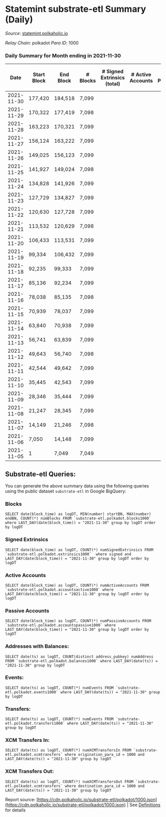 # Statemint substrate-etl Summary (Daily)

_Source_: [statemint.polkaholic.io](https://statemint.polkaholic.io)

*Relay Chain*: polkadot
*Para ID*: 1000



### Daily Summary for Month ending in 2021-11-30


| Date | Start Block | End Block | # Blocks | # Signed Extrinsics (total) | # Active Accounts | # Passive | # New | # Addresses with Balances | # Events | # Transfers | # XCM Transfers In | # XCM Transfers Out | Issues | 
| ---- | ----------- | --------- | -------- | --------------------------- | ----------------- | --------- | ----- | ------------------------- | -------- | ----------- | ------------------ | ------------------- | ------ |
| 2021-11-30 | 177,420 | 184,518 | 7,099 |  |  |  |  |  | 7,099 |   |   |   |  |
| 2021-11-29 | 170,322 | 177,419 | 7,098 |  |  |  |  |  | 7,098 |   |   |   |  |
| 2021-11-28 | 163,223 | 170,321 | 7,099 |  |  |  |  |  | 7,099 |   |   |   |  |
| 2021-11-27 | 156,124 | 163,222 | 7,099 |  |  |  |  |  | 7,099 |   |   |   |  |
| 2021-11-26 | 149,025 | 156,123 | 7,099 |  |  |  |  |  | 7,099 |   |   |   |  |
| 2021-11-25 | 141,927 | 149,024 | 7,098 |  |  |  |  |  | 7,098 |   |   |   |  |
| 2021-11-24 | 134,828 | 141,926 | 7,099 |  |  |  |  |  | 7,099 |   |   |   |  |
| 2021-11-23 | 127,729 | 134,827 | 7,099 |  |  |  |  |  | 7,099 |   |   |   |  |
| 2021-11-22 | 120,630 | 127,728 | 7,099 |  |  |  |  |  | 7,099 |   |   |   |  |
| 2021-11-21 | 113,532 | 120,629 | 7,098 |  |  |  |  |  | 7,098 |   |   |   |  |
| 2021-11-20 | 106,433 | 113,531 | 7,099 |  |  |  |  |  | 7,099 |   |   |   |  |
| 2021-11-19 | 99,334 | 106,432 | 7,099 |  |  |  |  |  | 7,099 |   |   |   |  |
| 2021-11-18 | 92,235 | 99,333 | 7,099 |  |  |  |  |  | 7,099 |   |   |   |  |
| 2021-11-17 | 85,136 | 92,234 | 7,099 |  |  |  |  |  | 7,099 |   |   |   |  |
| 2021-11-16 | 78,038 | 85,135 | 7,098 |  |  |  |  |  | 7,098 |   |   |   |  |
| 2021-11-15 | 70,939 | 78,037 | 7,099 |  |  |  |  |  | 7,099 |   |   |   |  |
| 2021-11-14 | 63,840 | 70,938 | 7,099 |  |  |  |  |  | 7,099 |   |   |   |  |
| 2021-11-13 | 56,741 | 63,839 | 7,099 |  |  |  |  |  | 7,099 |   |   |   |  |
| 2021-11-12 | 49,643 | 56,740 | 7,098 |  |  |  |  |  | 7,098 |   |   |   |  |
| 2021-11-11 | 42,544 | 49,642 | 7,099 |  |  |  |  |  | 7,099 |   |   |   |  |
| 2021-11-10 | 35,445 | 42,543 | 7,099 |  |  |  |  |  | 7,099 |   |   |   |  |
| 2021-11-09 | 28,346 | 35,444 | 7,099 |  |  |  |  |  | 7,099 |   |   |   |  |
| 2021-11-08 | 21,247 | 28,345 | 7,099 |  |  |  |  |  | 7,099 |   |   |   |  |
| 2021-11-07 | 14,149 | 21,246 | 7,098 |  |  |  |  |  | 7,098 |   |   |   |  |
| 2021-11-06 | 7,050 | 14,148 | 7,099 |  |  |  |  |  | 7,099 |   |   |   |  |
| 2021-11-05 | 1 | 7,049 | 7,049 |  |  |  |  |  | 7,049 |   |   |   |  |

## Substrate-etl Queries:
You can generate the above summary data using the following queries using the public dataset `substrate-etl` in Google BigQuery:


### Blocks
```
SELECT date(block_time) as logDT, MIN(number) startBN, MAX(number) endBN, COUNT(*) numBlocks FROM `substrate-etl.polkadot.blocks1000`  where LAST_DAY(date(block_time)) = "2021-11-30" group by logDT order by logDT
```


### Signed Extrinsics
```
SELECT date(block_time) as logDT, COUNT(*) numSignedExtrinsics FROM `substrate-etl.polkadot.extrinsics1000`  where signed and LAST_DAY(date(block_time)) = "2021-11-30" group by logDT order by logDT
```


### Active Accounts
```
SELECT date(block_time) as logDT, COUNT(*) numActiveAccounts FROM `substrate-etl.polkadot.accountsactive1000` where LAST_DAY(date(block_time)) = "2021-11-30" group by logDT order by logDT
```


### Passive Accounts
```
SELECT date(block_time) as logDT, COUNT(*) numPassiveAccounts FROM `substrate-etl.polkadot.accountspassive1000` where LAST_DAY(date(block_time)) = "2021-11-30" group by logDT order by logDT
```


### Addresses with Balances:
```
SELECT date(ts) as logDT, COUNT(distinct address_pubkey) numAddress FROM `substrate-etl.polkadot.balances1000` where LAST_DAY(date(ts)) = "2021-11-30" group by logDT
```


### Events:
```
SELECT date(ts) as logDT, COUNT(*) numEvents FROM `substrate-etl.polkadot.events1000` where LAST_DAY(date(ts)) = "2021-11-30" group by logDT
```


### Transfers:
```
SELECT date(ts) as logDT, COUNT(*) numEvents FROM `substrate-etl.polkadot.transfers1000` where LAST_DAY(date(ts)) = "2021-11-30" group by logDT
```


### XCM Transfers In:
```
SELECT date(ts) as logDT, COUNT(*) numXCMTransfersIn FROM `substrate-etl.polkadot.xcmtransfers` where origination_para_id = 1000 and LAST_DAY(date(ts)) = "2021-11-30" group by logDT
```


### XCM Transfers Out:
```
SELECT date(ts) as logDT, COUNT(*) numXCMTransfersOut FROM `substrate-etl.polkadot.xcmtransfers` where destination_para_id = 1000 and LAST_DAY(date(ts)) = "2021-11-30" group by logDT
```



Report source: [https://cdn.polkaholic.io/substrate-etl/polkadot/1000.json](https://cdn.polkaholic.io/substrate-etl/polkadot/1000.json) | See [Definitions](/DEFINITIONS.md) for details
